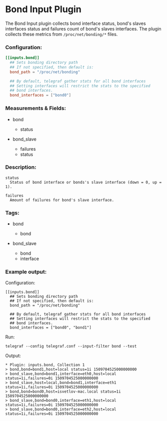 # Bond Input Plugin

The Bond Input plugin collects bond interface status, bond's slaves interfaces
status and failures count of bond's slaves interfaces.
The plugin collects these metrics from `/proc/net/bonding/*` files.

### Configuration:

```toml
[[inputs.bond]]
  ## Sets bonding directory path
  ## If not specified, then default is:
  bond_path = "/proc/net/bonding"

  ## By default, telegraf gather stats for all bond interfaces
  ## Setting interfaces will restrict the stats to the specified
  ## bond interfaces.
  bond_interfaces = ["bond0"]
```

### Measurements & Fields:

- bond
  - status

- bond_slave
  - failures
  - status

### Description:

```
status
  Status of bond interface or bonds's slave interface (down = 0, up = 1).

failures
  Amount of failures for bond's slave interface.
```

### Tags:

- bond
  - bond

- bond_slave
  - bond
  - interface

### Example output:

Configuration:

```
[[inputs.bond]]
  ## Sets bonding directory path
  ## If not specified, then default is:
  bond_path = "/proc/net/bonding"

  ## By default, telegraf gather stats for all bond interfaces
  ## Setting interfaces will restrict the stats to the specified
  ## bond interfaces.
  bond_interfaces = ["bond0", "bond1"]
```

Run:

```
telegraf --config telegraf.conf --input-filter bond --test
```

Output:

```
* Plugin: inputs.bond, Collection 1
> bond,bond=bond1,host=local status=1i 1509704525000000000
> bond_slave,bond=bond1,interface=eth0,host=local status=1i,failures=0i 1509704525000000000
> bond_slave,host=local,bond=bond1,interface=eth1 status=1i,failures=0i 1509704525000000000
> bond,bond=bond0,host=isvetlov-mac.local status=1i 1509704525000000000
> bond_slave,bond=bond0,interface=eth1,host=local status=1i,failures=0i 1509704525000000000
> bond_slave,bond=bond0,interface=eth2,host=local status=1i,failures=0i 1509704525000000000
```

